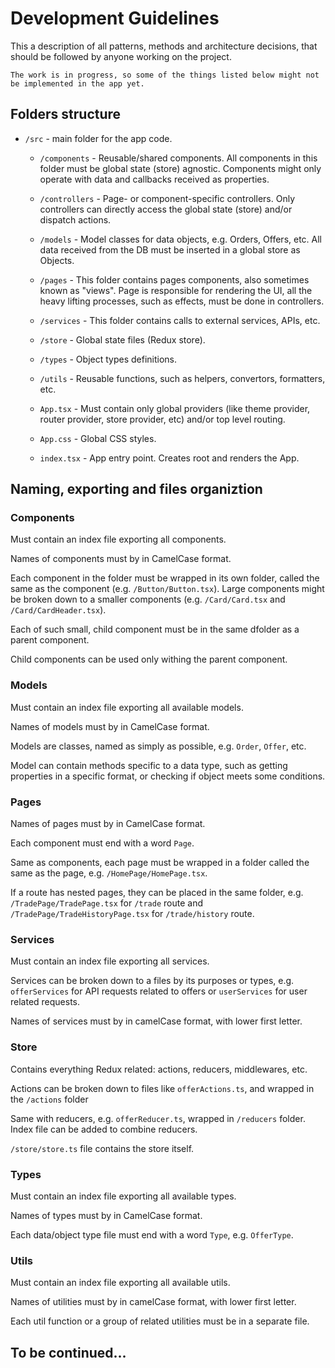 # Development Guidelines

This a description of all patterns, methods and architecture decisions, that should be followed by anyone working on the project.

`The work is in progress, so some of the things listed below might not be implemented in the app yet.`

## Folders structure

- `/src` - main folder for the app code.

  - `/components` - Reusable/shared components. All components in this folder must be global state (store) agnostic. Components might only operate with data and callbacks received as properties.

  - `/controllers` - Page- or component-specific controllers. Only controllers can directly access the global state (store) and/or dispatch actions.

  - `/models` - Model classes for data objects, e.g. Orders, Offers, etc. All data received from the DB must be inserted in a global store as Objects.

  - `/pages` - This folder contains pages components, also sometimes known as "views". Page is responsible for rendering the UI, all the heavy lifting processes, such as effects, must be done in controllers.

  - `/services` - This folder contains calls to external services, APIs, etc.

  - `/store` - Global state files (Redux store).

  - `/types` - Object types definitions.

  - `/utils` - Reusable functions, such as helpers, convertors, formatters, etc.

  - `App.tsx` - Must contain only global providers (like theme provider, router provider, store provider, etc) and/or top level routing.

  - `App.css` - Global CSS styles.

  - `index.tsx` - App entry point. Creates root and renders the App.

## Naming, exporting and files organiztion

### Components

Must contain an index file exporting all components.

Names of components must by in CamelCase format.

Each component in the folder must be wrapped in its own folder, called the same as the component (e.g. `/Button/Button.tsx`). Large components might be broken down to a smaller components (e.g. `/Card/Card.tsx` and `/Card/CardHeader.tsx`).

Each of such small, child component must be in the same dfolder as a parent component.

Child components can be used only withing the parent component.

### Models

Must contain an index file exporting all available models.

Names of models must by in CamelCase format.

Models are classes, named as simply as possible, e.g. `Order`, `Offer`, etc.

Model can contain methods specific to a data type, such as getting properties in a specific format, or checking if object meets some conditions.

### Pages

Names of pages must by in CamelCase format.

Each component must end with a word `Page`.

Same as components, each page must be wrapped in a folder called the same as the page, e.g. `/HomePage/HomePage.tsx`.

If a route has nested pages, they can be placed in the same folder, e.g. `/TradePage/TradePage.tsx` for `/trade` route and `/TradePage/TradeHistoryPage.tsx` for `/trade/history` route.

### Services

Must contain an index file exporting all services.

Services can be broken down to a files by its purposes or types, e.g. `offerServices` for API requests related to offers or `userServices` for user related requests.

Names of services must by in camelCase format, with lower first letter.

### Store

Contains everything Redux related: actions, reducers, middlewares, etc.

Actions can be broken down to files like `offerActions.ts`, and wrapped in the `/actions` folder

Same with reducers, e.g. `offerReducer.ts`, wrapped in `/reducers` folder. Index file can be added to combine reducers.

`/store/store.ts` file contains the store itself.

### Types

Must contain an index file exporting all available types.

Names of types must by in CamelCase format.

Each data/object type file must end with a word `Type`, e.g. `OfferType`.

### Utils

Must contain an index file exporting all available utils.

Names of utilities must by in camelCase format, with lower first letter.

Each util function or a group of related utilities must be in a separate file.

## To be continued...
